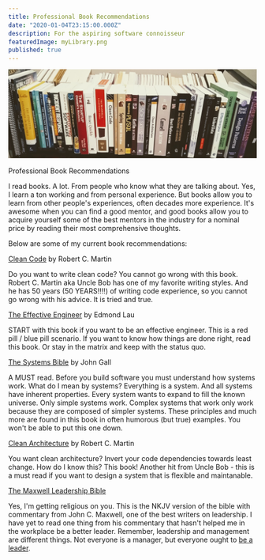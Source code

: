 ```yaml
---
title: Professional Book Recommendations
date: "2020-01-04T23:15:00.000Z"
description: For the aspiring software connoisseur
featuredImage: myLibrary.png
published: true
---
```


![My Library](./myLibrary.jpg)

Professional Book Recommendations

I read books. A lot. From people who know  what they are talking about. Yes, I learn a ton working
and from personal experience. But books allow you to learn from other people's experiences, 
often decades more experience.  It's awesome when you can find a good mentor, 
and good books allow you to acquire yourself some of the best
mentors in the industry for a nominal price by reading their most comprehensive thoughts.

Below are some of my current book recommendations:

[Clean Code](https://www.amazon.com/gp/product/0132350882/ref=as_li_tl?ie=UTF8&camp=1789&creative=9325&creativeASIN=0132350882&linkCode=as2&tag=skiptheviking-20&linkId=6649d19eb218bc766ae4b5cb570efe61)
 by Robert C. Martin

Do you want to write clean code? You cannot go wrong with this book. Robert C. Martin 
aka Uncle Bob has one of my favorite writing styles.  And he has 50 years (50 YEARS!!!!) of writing code
experience, so you cannot go wrong with his advice.  It is tried and true.

[The Effective Engineer](https://www.amazon.com/gp/product/0132350882/ref=as_li_tl?ie=UTF8&camp=1789&creative=9325&creativeASIN=0132350882&linkCode=as2&tag=skiptheviking-20&linkId=6649d19eb218bc766ae4b5cb570efe61) by Edmond Lau

START with this book if you want to be an effective engineer.  This is a red pill / blue pill scenario.  If you want to know
how things are done right, read this book.  Or stay in the matrix and
keep with the status quo.

[The Systems Bible](https://amzn.to/37MwiFT)
by John Gall

A MUST read.  Before you build software you must understand how systems work. What do I mean by systems?
Everything is a system.  And all systems have inherent properties.  Every system wants to expand
to fill the known universe.  Only simple systems work.  Complex systems that work only work because
they are composed of simpler systems.  These principles and much more are found in this book
in often humorous (but true) examples.  You won't be able to put this one down.

[Clean Architecture](https://amzn.to/2urvesI)
by Robert C. Martin

You want clean architecture? Invert your code dependencies towards least change. How do I know this? This book!
Another hit from Uncle Bob - this is a must read if you want to design a system that is flexible and maintanable.

[The Maxwell Leadership Bible](https://amzn.to/37S86SS)

Yes, I'm getting religious on you. This is the NKJV version of the bible with commentary
from John C. Maxwell, one of the best writers on leadership.  I have yet to read one thing
from his commentary that hasn't helped me in the workplace be a better leader.  Remember, leadership
and management are different things.  Not everyone is a manager, but everyone ought to [be a leader](/first-raid).
 
 
